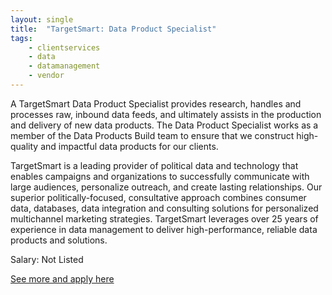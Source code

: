 ```yaml
---
layout: single
title:  "TargetSmart: Data Product Specialist"
tags: 
    - clientservices
    - data
    - datamanagement
    - vendor
---
```


A TargetSmart Data Product Specialist provides research, handles and processes raw, inbound data feeds, and ultimately assists in the production and delivery of new data products.  The Data Product Specialist works as a member of the Data Products Build team to ensure that we construct high-quality and impactful data products for our clients.

TargetSmart is a leading provider of political data and technology that enables campaigns and organizations to successfully communicate with large audiences, personalize outreach, and create lasting relationships. Our superior politically-focused, consultative approach combines consumer data, databases, data integration and consulting solutions for personalized multichannel marketing strategies. TargetSmart leverages over 25 years of experience in data management to deliver high-performance, reliable data products and solutions.

Salary: Not Listed

[See more and apply here](https://targetsmart.com/job/data-product-specialist/)
